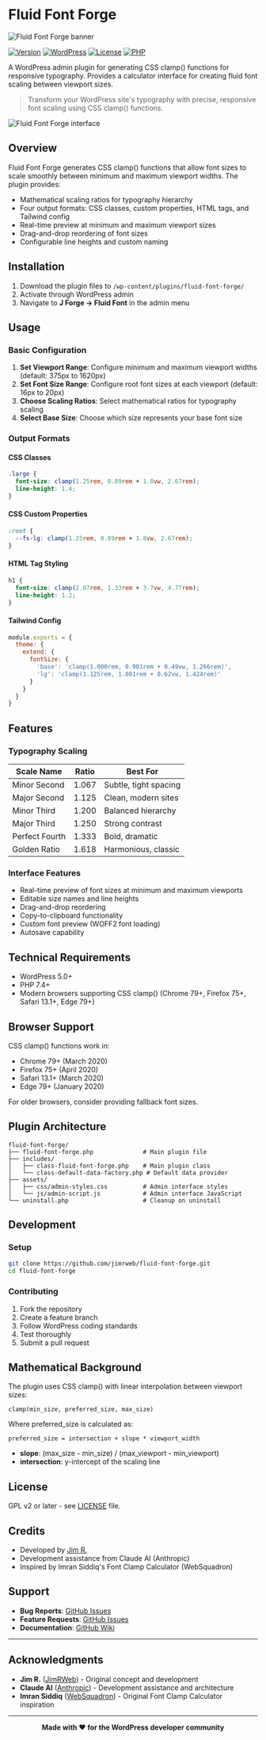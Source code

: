# Fluid Font Forge

![Fluid Font Forge banner](.\docs\screenshots\banner.png)

[![Version](https://img.shields.io/badge/version-4.0.1-blue.svg)](https://github.com/jimrweb/fluid-font-forge)
[![WordPress](https://img.shields.io/badge/WordPress-5.0%2B-blue.svg)](https://wordpress.org/)
[![License](https://img.shields.io/badge/license-GPL%20v2%2B-green.svg)](LICENSE)
[![PHP](https://img.shields.io/badge/PHP-7.4%2B-purple.svg)](https://php.net/)

A WordPress admin plugin for generating CSS clamp() functions for responsive typography. Provides a calculator interface for creating fluid font scaling between viewport sizes.

> Transform your WordPress site's typography with precise, responsive font scaling using CSS clamp() functions.

![Fluid Font Forge interface](.\docs\screenshots\fff.png)

## Overview

Fluid Font Forge generates CSS clamp() functions that allow font sizes to scale smoothly between minimum and maximum viewport widths. The plugin provides:

- Mathematical scaling ratios for typography hierarchy
- Four output formats: CSS classes, custom properties, HTML tags, and Tailwind config
- Real-time preview at minimum and maximum viewport sizes
- Drag-and-drop reordering of font sizes
- Configurable line heights and custom naming

## Installation

1. Download the plugin files to `/wp-content/plugins/fluid-font-forge/`
2. Activate through WordPress admin
3. Navigate to **J Forge → Fluid Font** in the admin menu

## Usage

### Basic Configuration

1. **Set Viewport Range**: Configure minimum and maximum viewport widths (default: 375px to 1620px)
2. **Set Font Size Range**: Configure root font sizes at each viewport (default: 16px to 20px)
3. **Choose Scaling Ratios**: Select mathematical ratios for typography scaling
4. **Select Base Size**: Choose which size represents your base font size

### Output Formats

#### CSS Classes
```css
.large {
  font-size: clamp(1.25rem, 0.89rem + 1.8vw, 2.67rem);
  line-height: 1.4;
}
```

#### CSS Custom Properties
```css
:root {
  --fs-lg: clamp(1.25rem, 0.89rem + 1.8vw, 2.67rem);
}
```

#### HTML Tag Styling
```css
h1 {
  font-size: clamp(2.07rem, 1.33rem + 3.7vw, 4.77rem);
  line-height: 1.2;
}
```

#### Tailwind Config
```javascript
module.exports = {
  theme: {
    extend: {
      fontSize: {
        'base': 'clamp(1.000rem, 0.901rem + 0.49vw, 1.266rem)',
        'lg': 'clamp(1.125rem, 1.001rem + 0.62vw, 1.424rem)'
      }
    }
  }
}
```

## Features
### Typography Scaling

| Scale Name | Ratio | Best For |
|------------|-------|----------|
| Minor Second | 1.067 | Subtle, tight spacing |
| Major Second | 1.125 | Clean, modern sites |
| Minor Third | 1.200 | Balanced hierarchy |
| Major Third | 1.250 | Strong contrast |
| Perfect Fourth | 1.333 | Bold, dramatic |
| Golden Ratio | 1.618 | Harmonious, classic |

### Interface Features
- Real-time preview of font sizes at minimum and maximum viewports
- Editable size names and line heights
- Drag-and-drop reordering
- Copy-to-clipboard functionality
- Custom font preview (WOFF2 font loading)
- Autosave capability

## Technical Requirements

- WordPress 5.0+
- PHP 7.4+
- Modern browsers supporting CSS clamp() (Chrome 79+, Firefox 75+, Safari 13.1+, Edge 79+)

## Browser Support

CSS clamp() functions work in:
- Chrome 79+ (March 2020)
- Firefox 75+ (April 2020)
- Safari 13.1+ (March 2020)
- Edge 79+ (January 2020)

For older browsers, consider providing fallback font sizes.

## Plugin Architecture

```
fluid-font-forge/
├── fluid-font-forge.php              # Main plugin file
├── includes/
│   ├── class-fluid-font-forge.php    # Main plugin class
│   └── class-default-data-factory.php # Default data provider
├── assets/
│   ├── css/admin-styles.css          # Admin interface styles
│   └── js/admin-script.js            # Admin interface JavaScript
└── uninstall.php                     # Cleanup on uninstall
```

## Development

### Setup
```bash
git clone https://github.com/jimrweb/fluid-font-forge.git
cd fluid-font-forge
```

### Contributing
1. Fork the repository
2. Create a feature branch
3. Follow WordPress coding standards
4. Test thoroughly
5. Submit a pull request

## Mathematical Background

The plugin uses CSS clamp() with linear interpolation between viewport sizes:

```
clamp(min_size, preferred_size, max_size)
```

Where preferred_size is calculated as:
```
preferred_size = intersection + slope * viewport_width
```

- **slope**: (max_size - min_size) / (max_viewport - min_viewport)
- **intersection**: y-intercept of the scaling line

## License

GPL v2 or later - see [LICENSE](LICENSE) file.

## Credits

- Developed by [Jim R.](https://jimrweb.com)
- Development assistance from Claude AI (Anthropic)
- Inspired by Imran Siddiq's Font Clamp Calculator (WebSquadron)

## Support

- **Bug Reports**: [GitHub Issues](https://github.com/jimrweb/fluid-font-forge/issues)
- **Feature Requests**: [GitHub Issues](https://github.com/jimrweb/fluid-font-forge/issues)
- **Documentation**: [GitHub Wiki](https://github.com/jimrweb/fluid-font-forge/wiki)

---

## Acknowledgments

- **Jim R.** ([JimRWeb](https://jimrweb.com)) - Original concept and development
- **Claude AI** ([Anthropic](https://anthropic.com)) - Development assistance and architecture
- **Imran Siddiq** ([WebSquadron](https://websquadron.co.uk)) - Original Font Clamp Calculator inspiration

---

<div align="center">

**Made with ❤️ for the WordPress developer community**
</div>